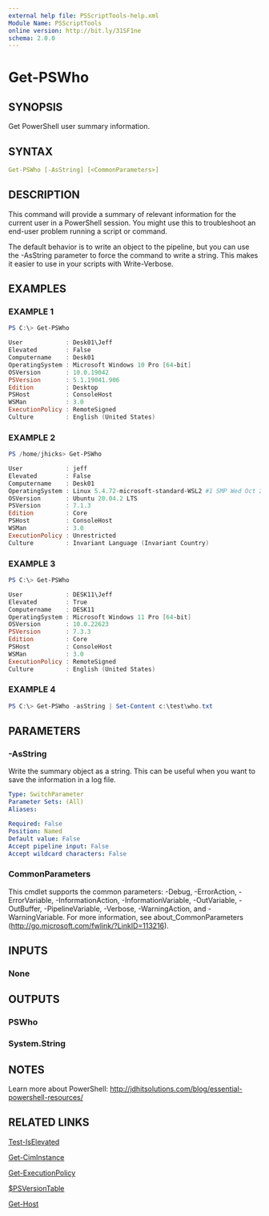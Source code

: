 ```yaml
---
external help file: PSScriptTools-help.xml
Module Name: PSScriptTools
online version: http://bit.ly/31SF1ne
schema: 2.0.0
---
```


# Get-PSWho

## SYNOPSIS

Get PowerShell user summary information.

## SYNTAX

```yaml
Get-PSWho [-AsString] [<CommonParameters>]
```

## DESCRIPTION

This command will provide a summary of relevant information for the current user in a PowerShell session. You might use this to troubleshoot an end-user problem running a script or command.

The default behavior is to write an object to the pipeline, but you can use the -AsString parameter to force the command to write a string. This makes it easier to use in your scripts with Write-Verbose.

## EXAMPLES

### EXAMPLE 1

```powershell
PS C:\> Get-PSWho

User            : Desk01\Jeff
Elevated        : False
Computername    : Desk01
OperatingSystem : Microsoft Windows 10 Pro [64-bit]
OSVersion       : 10.0.19042
PSVersion       : 5.1.19041.906
Edition         : Desktop
PSHost          : ConsoleHost
WSMan           : 3.0
ExecutionPolicy : RemoteSigned
Culture         : English (United States)
```

### EXAMPLE 2

```powershell
PS /home/jhicks> Get-PSWho

User            : jeff
Elevated        : False
Computername    : Desk01
OperatingSystem : Linux 5.4.72-microsoft-standard-WSL2 #1 SMP Wed Oct 28 23:40:43 UTC 2020
OSVersion       : Ubuntu 20.04.2 LTS
PSVersion       : 7.1.3
Edition         : Core
PSHost          : ConsoleHost
WSMan           : 3.0
ExecutionPolicy : Unrestricted
Culture         : Invariant Language (Invariant Country)
```

### EXAMPLE 3

```powershell
PS C:\> Get-PSWho

User            : DESK11\Jeff
Elevated        : True
Computername    : DESK11
OperatingSystem : Microsoft Windows 11 Pro [64-bit]
OSVersion       : 10.0.22623
PSVersion       : 7.3.3
Edition         : Core
PSHost          : ConsoleHost
WSMan           : 3.0
ExecutionPolicy : RemoteSigned
Culture         : English (United States)

```

### EXAMPLE 4

```powershell
PS C:\> Get-PSWho -asString | Set-Content c:\test\who.txt
```

## PARAMETERS

### -AsString

Write the summary object as a string. This can be useful when you want to save the information in a log file.

```yaml
Type: SwitchParameter
Parameter Sets: (All)
Aliases:

Required: False
Position: Named
Default value: False
Accept pipeline input: False
Accept wildcard characters: False
```

### CommonParameters

This cmdlet supports the common parameters: -Debug, -ErrorAction, -ErrorVariable, -InformationAction, -InformationVariable, -OutVariable, -OutBuffer, -PipelineVariable, -Verbose, -WarningAction, and -WarningVariable. For more information, see about_CommonParameters (http://go.microsoft.com/fwlink/?LinkID=113216).

## INPUTS

### None

## OUTPUTS

### PSWho

### System.String

## NOTES

Learn more about PowerShell: http://jdhitsolutions.com/blog/essential-powershell-resources/

## RELATED LINKS

[Test-IsElevated](Test-IsElevated.md)

[Get-CimInstance]()

[Get-ExecutionPolicy]()

[$PSVersionTable]()

[Get-Host]()
